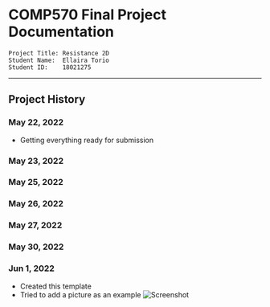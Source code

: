 # COMP570 Final Project Documentation

    Project Title: Resistance 2D
    Student Name:  Ellaira Torio
    Student ID:    18021275

---

## Project History

### May 22, 2022

- Getting everything ready for submission

### May 23, 2022

### May 25, 2022

### May 26, 2022

### May 27, 2022

### May 30, 2022

### Jun 1, 2022

- Created this template
- Tried to add a picture as an example ![Screenshot](ExampleScreenshot1.jpg)
